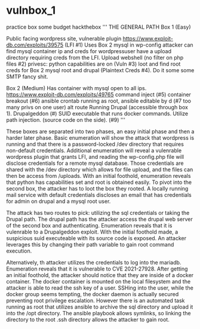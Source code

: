 # vulnbox_1
practice box
some budget hackthebox 
''' THE GENERAL PATH
Box 1 (Easy)

Public facing wordpress site, vulnerable plugin https://www.exploit-db.com/exploits/39575 (LFI #1)
Uses Box 2 mysql in wp-config attacker can find mysql container ip and creds for wordpressuser
have a upload directory requiring creds from the LFI. Upload webshell (no filter on php files #2)
privesc: python capabilities are on (Vuln #3)
loot and find root creds for Box 2 mysql root and drupal (Plaintext Creds #4). Do it some some SMTP fancy shit. 

Box 2 (Medium)
Has container with mysql open to all ips. https://www.exploit-db.com/exploits/49765 command inject (#5)
container breakout (#6)
ansible crontab running as root, ansible editable by d (#7 too many privs on one user)
alt route
Running Drupal (accessible through box 1). Drupalgeddon (#)
SUID executable that runs docker commands. Utilize path injection. (source code on the side). (#9)
'''

These boxes are separated into two phases, an easy initial phase and then a harder later phase.
Basic enumeration will show the attack that wordpress is running and that there is a password-locked /dev directory that requires non-default credentials. Additional enumeration will reveal a vulenrable wordpress plugin that grants LFI, and reading the wp-config.php file will disclose credentials for a remote mysql database. Those credentials are shared with the /dev directory which allows for file upload, and the files can then be access from /uploads. With an initial foothold, enumeration reveals that python has capabilities set and root is obtained easily. To pivot into the second box, the attacker has to loot the box they rooted. A locally running mail service with default credentials discloses an email that has credentials for admin on drupal and a mysql root user.

The attack has two routes to pick: utilizing the sql credentials or taking the Drupal path. The drupal path has the attacker access the drupal web server of the second box and authenticating. Enumeration reveals that it is vulenrable to a Drupalgeddon exploit. With the initial foothold made, a suspicious suid executeable with its source code is exposed. An attacker leverages this by changing their path variable to gain root command execution.

Alternatively, th attacker utilizes the credentials to log into the mariadb. Enumeration reveals that it is vulnerable to CVE 2021-27928. After getting an initial foothold, the attacker should notice that they are inside of a docker container. The docker container is mounted on the local filesystem and the attacker is able to read the ssh key of a user. SSHing into the user, while the docker group seems tempting, the docker daemon is actually secured preventing root privilege escalation. However there is an automated task running as root that utilizes ansible to archive the sql directory and upload it into the /opt directory. The ansible playbook allows symlinks, so linking the directory to the root .ssh directory allows the attacker to gain root.
